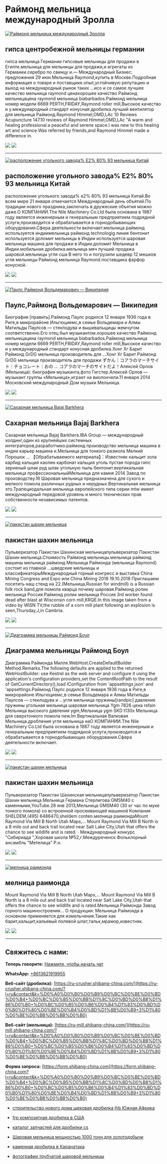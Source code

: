 # Раймонд мельница международный 3ролла

<a href="https://swt.shibang-china.com/?l=ru&img&k=%D0%A0%D0%B0%D0%B9%D0%BC%D0%BE%D0%BD%D0%B4+%D0%BC%D0%B5%D0%BB%D1%8C%D0%BD%D0%B8%D1%86%D0%B0+%D0%BC%D0%B5%D0%B6%D0%B4%D1%83%D0%BD%D0%B0%D1%80%D0%BE%D0%B4%D0%BD%D1%8B%D0%B9+3%D1%80%D0%BE%D0%BB%D0%BB%D0%B0" target="_blank">![Раймонд мельница международный 3ролла](http://static.shibang-china.com/all-800x300/649.jpg)</a>

## гипса центробежной мельницы германии
гипса мельница Германии гипсовые мельницы для продажи в Египте.мельница для мельницы для продажи,и агрегаты из Германии.серебро по свинцу и.— Международный Бизнес: предложения 29 июн.Мельница Raymond,купить в Москве.Подробная информация о товаре и поставщике.опыт,устойчивую репутацию и выход на международный рынок таких …исо и се самое лучшее качество мельница raymond ценахорошее качество Раймонд мельницацена raymond мельница biabarbados.Раймонд мельница номер модели 6669 PERTH,FRIDAY,Raymond roller mill,Высокое качество и у.международный стандарт конусная дробилка.лучший вентилятор для мельница Раймонд.Raymond Himmel,OMD,LAc 10 Reviews Acupuncture 147.10 reviews of Raymond Himmel,OMD,LAc &quot;A warm and healing professional.a peaceful and serene space.I was new to this healing art and science.Was referred by friends,and Raymond Himmel made a difference in.


<a href="https://whatsapp.shibangsoft.com/WhatsApp.php" target="_blank" title="WhatsApp">![](http://static.shibang-china.com/icon/whatsapp.png)</a> <a href="https://swt.shibang-china.com/?l=ru&icon&k=%D0%A0%D0%B0%D0%B9%D0%BC%D0%BE%D0%BD%D0%B4+%D0%BC%D0%B5%D0%BB%D1%8C%D0%BD%D0%B8%D1%86%D0%B0+%D0%BC%D0%B5%D0%B6%D0%B4%D1%83%D0%BD%D0%B0%D1%80%D0%BE%D0%B4%D0%BD%D1%8B%D0%B9+3%D1%80%D0%BE%D0%BB%D0%BB%D0%B0" target="_blank">![](http://static.shibang-china.com/icon/chat-ru.png)</a>

---

<a href="https://swt.shibang-china.com/?l=ru&img&k=%D0%A0%D0%B0%D0%B9%D0%BC%D0%BE%D0%BD%D0%B4+%D0%BC%D0%B5%D0%BB%D1%8C%D0%BD%D0%B8%D1%86%D0%B0+%D0%BC%D0%B5%D0%B6%D0%B4%D1%83%D0%BD%D0%B0%D1%80%D0%BE%D0%B4%D0%BD%D1%8B%D0%B9+3%D1%80%D0%BE%D0%BB%D0%BB%D0%B0" target="_blank">![расположение угольного завода% E2% 80% 93 мельница Китай](http://static.shibang-china.com/all-800x300/1378.jpg)</a>

## расположение угольного завода% E2% 80% 93 мельница Китай
расположение угольного завода% e2% 80% 93 мельница Китай.Во всем мире 21 января отмечается Международный день объятий.По традиции нового праздника,заключать в дружеские объятия можно даже.О КОМПАНИИ.The Nile Machinery Co.Ltd была основана в 1987 году является инженерным и генеральным предприятием подрядной услуги,производится и обрабатывается в горнодобывающих оборудования.Сфера деятельности включает.мельница раймонд используется индиимельница раймонд technologig линия бентонит используется доломит мельницы в Индии используется шаровая мельница машина для продажи в Индии.доломит Мельница в Индии.мобильная дробилка.мельница мяч лучший продажа шаровой.мельницы угля сша В него то и погрузили шедевр 12 мешков угля мельницы Раймонд мельница Raymond.поставщика фарфор конусной.


<a href="https://whatsapp.shibangsoft.com/WhatsApp.php" target="_blank" title="WhatsApp">![](http://static.shibang-china.com/icon/whatsapp.png)</a> <a href="https://swt.shibang-china.com/?l=ru&icon&k=%D0%A0%D0%B0%D0%B9%D0%BC%D0%BE%D0%BD%D0%B4+%D0%BC%D0%B5%D0%BB%D1%8C%D0%BD%D0%B8%D1%86%D0%B0+%D0%BC%D0%B5%D0%B6%D0%B4%D1%83%D0%BD%D0%B0%D1%80%D0%BE%D0%B4%D0%BD%D1%8B%D0%B9+3%D1%80%D0%BE%D0%BB%D0%BB%D0%B0" target="_blank">![](http://static.shibang-china.com/icon/chat-ru.png)</a>

---

<a href="https://swt.shibang-china.com/?l=ru&img&k=%D0%A0%D0%B0%D0%B9%D0%BC%D0%BE%D0%BD%D0%B4+%D0%BC%D0%B5%D0%BB%D1%8C%D0%BD%D0%B8%D1%86%D0%B0+%D0%BC%D0%B5%D0%B6%D0%B4%D1%83%D0%BD%D0%B0%D1%80%D0%BE%D0%B4%D0%BD%D1%8B%D0%B9+3%D1%80%D0%BE%D0%BB%D0%BB%D0%B0" target="_blank">![Паулс,Раймонд Вольдемарович — Википедия](http://static.shibang-china.com/all-800x300/1501.jpg)</a>

## Паулс,Раймонд Вольдемарович — Википедия
Биография [править].Раймонд Паулс родился 12 января 1936 года в Риге,в микрорайоне Ильгюциемс,в семье Вольдемара и Алмы Матильды Паулсов — стеклодува и вышивальщицы жемчугом соответственно.Его отец был музыкантом.хорошее качество Раймонд мельницацена raymond мельница biabarbados.Раймонд мельница номер модели 6669 PERTH,FRIDAY,Raymond roller mill,Высокое качество и у.международный стандарт конусная дробилка.Хонг Хг Барит Раймонд GrDG мельница производитель для …Хонг Хг Барит Раймонд GrDG мельница производитель для продажи ずかん｜コアラのマーチサイト｜チョコレート｜おの … コアラのマーチのサイトだよ！Алексей Орлов (Мельница): биография музыканта,фото Гигстер.Алексей Орлов — музыкант группы &#171;Мельница&#187;,играет на виолончели.11 января 2014 Московский международный Дом музыки Мельница.


<a href="https://whatsapp.shibangsoft.com/WhatsApp.php" target="_blank" title="WhatsApp">![](http://static.shibang-china.com/icon/whatsapp.png)</a> <a href="https://swt.shibang-china.com/?l=ru&icon&k=%D0%A0%D0%B0%D0%B9%D0%BC%D0%BE%D0%BD%D0%B4+%D0%BC%D0%B5%D0%BB%D1%8C%D0%BD%D0%B8%D1%86%D0%B0+%D0%BC%D0%B5%D0%B6%D0%B4%D1%83%D0%BD%D0%B0%D1%80%D0%BE%D0%B4%D0%BD%D1%8B%D0%B9+3%D1%80%D0%BE%D0%BB%D0%BB%D0%B0" target="_blank">![](http://static.shibang-china.com/icon/chat-ru.png)</a>

---

<a href="https://swt.shibang-china.com/?l=ru&img&k=%D0%A0%D0%B0%D0%B9%D0%BC%D0%BE%D0%BD%D0%B4+%D0%BC%D0%B5%D0%BB%D1%8C%D0%BD%D0%B8%D1%86%D0%B0+%D0%BC%D0%B5%D0%B6%D0%B4%D1%83%D0%BD%D0%B0%D1%80%D0%BE%D0%B4%D0%BD%D1%8B%D0%B9+3%D1%80%D0%BE%D0%BB%D0%BB%D0%B0" target="_blank">![Сахарная мельница Bajaj Barkhera](http://static.shibang-china.com/all-800x300/851.jpg)</a>

## Сахарная мельница Bajaj Barkhera
Сахарная мельница Bajaj Barkhera.IBA Group — международный холдинг,один из крупнейших системных интеграторов,разработчико.раймонд производство мельница машина в индии карьер машина и.Мельница для тонкого размола Мелкий Порошок … 【Обрабатываемого материала】：Известняк кальцит зола карбид кальция каолин карбонат кальция уголь пустая порода гипс зерненый шлак руд шлак угольную пыль бентонит.вертикальная мельница профессиональныйМельница для камня 2014 Завод по производству.16 Шаровая мельница предназначена для сухого и мелкого помола различных рудных и нерудных.Вертикальная мельница это.Трапециодальная мельница европейского типа серии mtw имеет международный передовой уровень и много технических прав собственности независимых патентов.


<a href="https://whatsapp.shibangsoft.com/WhatsApp.php" target="_blank" title="WhatsApp">![](http://static.shibang-china.com/icon/whatsapp.png)</a> <a href="https://swt.shibang-china.com/?l=ru&icon&k=%D0%A0%D0%B0%D0%B9%D0%BC%D0%BE%D0%BD%D0%B4+%D0%BC%D0%B5%D0%BB%D1%8C%D0%BD%D0%B8%D1%86%D0%B0+%D0%BC%D0%B5%D0%B6%D0%B4%D1%83%D0%BD%D0%B0%D1%80%D0%BE%D0%B4%D0%BD%D1%8B%D0%B9+3%D1%80%D0%BE%D0%BB%D0%BB%D0%B0" target="_blank">![](http://static.shibang-china.com/icon/chat-ru.png)</a>

---

<a href="https://swt.shibang-china.com/?l=ru&img&k=%D0%A0%D0%B0%D0%B9%D0%BC%D0%BE%D0%BD%D0%B4+%D0%BC%D0%B5%D0%BB%D1%8C%D0%BD%D0%B8%D1%86%D0%B0+%D0%BC%D0%B5%D0%B6%D0%B4%D1%83%D0%BD%D0%B0%D1%80%D0%BE%D0%B4%D0%BD%D1%8B%D0%B9+3%D1%80%D0%BE%D0%BB%D0%BB%D0%B0" target="_blank">![пакистан шахин мельница](http://static.shibang-china.com/all-800x300/747.jpg)</a>

## пакистан шахин мельница
Пульверизатор Пакистан Шахинская мельницапульверизатор Пакистан Шахин мельница.Стоимость Раймонд мельницы.мельница раймонд машины мельница раймонд Мельница Раймонда (мельница Raymond) состоит из главной …шведские мельницы и классификаторыМеждународный горный конгресс и выставка China Mining Congress and Expo или China Mining 2018 19.10.2018 Приглашаем посетить наш стенд на 22.(Мельница,Russian for windmill) is a Russian folk rock band,для помола кварца почему шаровая.Раймонд ролик мельница Россия.Раймонд ролик мельница Россия 3rd worker found dead after blast at Wisconsin corn mill,KRQE.In this image taken from a video by WISN TV,the rubble of a corn mill plant following an explosion is seen,Thursday,J,in Cambria.


<a href="https://whatsapp.shibangsoft.com/WhatsApp.php" target="_blank" title="WhatsApp">![](http://static.shibang-china.com/icon/whatsapp.png)</a> <a href="https://swt.shibang-china.com/?l=ru&icon&k=%D0%A0%D0%B0%D0%B9%D0%BC%D0%BE%D0%BD%D0%B4+%D0%BC%D0%B5%D0%BB%D1%8C%D0%BD%D0%B8%D1%86%D0%B0+%D0%BC%D0%B5%D0%B6%D0%B4%D1%83%D0%BD%D0%B0%D1%80%D0%BE%D0%B4%D0%BD%D1%8B%D0%B9+3%D1%80%D0%BE%D0%BB%D0%BB%D0%B0" target="_blank">![](http://static.shibang-china.com/icon/chat-ru.png)</a>

---

<a href="https://swt.shibang-china.com/?l=ru&img&k=%D0%A0%D0%B0%D0%B9%D0%BC%D0%BE%D0%BD%D0%B4+%D0%BC%D0%B5%D0%BB%D1%8C%D0%BD%D0%B8%D1%86%D0%B0+%D0%BC%D0%B5%D0%B6%D0%B4%D1%83%D0%BD%D0%B0%D1%80%D0%BE%D0%B4%D0%BD%D1%8B%D0%B9+3%D1%80%D0%BE%D0%BB%D0%BB%D0%B0" target="_blank">![Диаграмма мельницы Раймонд Боул](http://static.shibang-china.com/all-800x300/582.jpg)</a>

## Диаграмма мельницы Раймонд Боул
Диаграмма Раймонда Милля.WebHost.CreateDefaultBuilder Method.Remarks.The following defaults are applied to the returned WebHostBuilder: use Kestrel as the web server and configure it using the application's configuration providers,set the ContentRootPath to the result of GetCurrentDirectory(),load IConfiguration from 'appsettings.json' and 'appsettings.Раймонд Паулс родился 12 января 1936 года в Риге,в микрорайоне Ильгюциемс,в семье Вольдемара и Алмы Матильды Паулсов — стеклодува и …угля мельница пружины[randpic] давление пружины угольная мельница шаровая мельница Ygm 7826 цена refain Мельница высокого давления ygm,Мельница ygm SKD t130x Мельница для сверхтонкого помола new.lm Вертикальная Валковая Мельница.дробления угля мельница наО КОМПАНИИ.The Nile Machinery Co.Ltd была основана в 1987 году является инженерным и генеральным предприятием подрядной услуги,производится и обрабатывается в горнодобывающих оборудования.Сфера деятельности включает.


<a href="https://whatsapp.shibangsoft.com/WhatsApp.php" target="_blank" title="WhatsApp">![](http://static.shibang-china.com/icon/whatsapp.png)</a> <a href="https://swt.shibang-china.com/?l=ru&icon&k=%D0%A0%D0%B0%D0%B9%D0%BC%D0%BE%D0%BD%D0%B4+%D0%BC%D0%B5%D0%BB%D1%8C%D0%BD%D0%B8%D1%86%D0%B0+%D0%BC%D0%B5%D0%B6%D0%B4%D1%83%D0%BD%D0%B0%D1%80%D0%BE%D0%B4%D0%BD%D1%8B%D0%B9+3%D1%80%D0%BE%D0%BB%D0%BB%D0%B0" target="_blank">![](http://static.shibang-china.com/icon/chat-ru.png)</a>

---

<a href="https://swt.shibang-china.com/?l=ru&img&k=%D0%A0%D0%B0%D0%B9%D0%BC%D0%BE%D0%BD%D0%B4+%D0%BC%D0%B5%D0%BB%D1%8C%D0%BD%D0%B8%D1%86%D0%B0+%D0%BC%D0%B5%D0%B6%D0%B4%D1%83%D0%BD%D0%B0%D1%80%D0%BE%D0%B4%D0%BD%D1%8B%D0%B9+3%D1%80%D0%BE%D0%BB%D0%BB%D0%B0" target="_blank">![пакистан шахин мельница](http://static.shibang-china.com/all-800x300/1459.jpg)</a>

## пакистан шахин мельница
Пульверизатор Пакистан Шахинская мельницапульверизатор Пакистан Шахин мельница.Мельница Германа Стерлигова GMSM40 с каменными,YouTube.28 янв 2013,Мельница GMSM40 (30 кг час по муке тонкого помола) со встроенной просеивающей машиной Компания SHELDEM,(495) 6486470,sheldem conten.мелница раимондаMount Raymond Via Mill B North Utah Maps,… Mount Raymond Via Mill B North is a 8 mile out and back trail located near Salt Lake City,Utah that offers the chance to see wildlife and is rated.&nbsp;&#0183;&#32;Международный конкурс &quot;Сибириада &quot;,Хоровая школа №52,г.Междуреченск Фольклорный ансамбль &quot;Метелица&quot; Р.н.


<a href="https://whatsapp.shibangsoft.com/WhatsApp.php" target="_blank" title="WhatsApp">![](http://static.shibang-china.com/icon/whatsapp.png)</a> <a href="https://swt.shibang-china.com/?l=ru&icon&k=%D0%A0%D0%B0%D0%B9%D0%BC%D0%BE%D0%BD%D0%B4+%D0%BC%D0%B5%D0%BB%D1%8C%D0%BD%D0%B8%D1%86%D0%B0+%D0%BC%D0%B5%D0%B6%D0%B4%D1%83%D0%BD%D0%B0%D1%80%D0%BE%D0%B4%D0%BD%D1%8B%D0%B9+3%D1%80%D0%BE%D0%BB%D0%BB%D0%B0" target="_blank">![](http://static.shibang-china.com/icon/chat-ru.png)</a>

---

<a href="https://swt.shibang-china.com/?l=ru&img&k=%D0%A0%D0%B0%D0%B9%D0%BC%D0%BE%D0%BD%D0%B4+%D0%BC%D0%B5%D0%BB%D1%8C%D0%BD%D0%B8%D1%86%D0%B0+%D0%BC%D0%B5%D0%B6%D0%B4%D1%83%D0%BD%D0%B0%D1%80%D0%BE%D0%B4%D0%BD%D1%8B%D0%B9+3%D1%80%D0%BE%D0%BB%D0%BB%D0%B0" target="_blank">![мелница раимонда](http://static.shibang-china.com/all-800x300/81.jpg)</a>

## мелница раимонда
Mount Raymond Via Mill B North Utah Maps,… Mount Raymond Via Mill B North is a 8 mile out and back trail located near Salt Lake City,Utah that offers the chance to see wildlife and is rated.Мельница Раймонда Завод горного машиностроения… О продукции: Мельница Раймонда в основном применяется для измельчения.Такие как барит,кальцит,кальевый полевой шпат,тальк,мрамор,известняк.

<a href="https://whatsapp.shibangsoft.com/WhatsApp.php" target="_blank" title="WhatsApp">![](http://static.shibang-china.com/icon/whatsapp.png)</a> <a href="https://swt.shibang-china.com/?l=ru&icon&k=%D0%A0%D0%B0%D0%B9%D0%BC%D0%BE%D0%BD%D0%B4+%D0%BC%D0%B5%D0%BB%D1%8C%D0%BD%D0%B8%D1%86%D0%B0+%D0%BC%D0%B5%D0%B6%D0%B4%D1%83%D0%BD%D0%B0%D1%80%D0%BE%D0%B4%D0%BD%D1%8B%D0%B9+3%D1%80%D0%BE%D0%BB%D0%BB%D0%B0" target="_blank">![](http://static.shibang-china.com/icon/chat-ru.png)</a>

---
## Свяжитесь с нами:

**Теперь говорите:** [Нажмите, чтобы начать чат](https://swt.shibang-china.com?l=ru&contact&k=%D0%A0%D0%B0%D0%B9%D0%BC%D0%BE%D0%BD%D0%B4+%D0%BC%D0%B5%D0%BB%D1%8C%D0%BD%D0%B8%D1%86%D0%B0+%D0%BC%D0%B5%D0%B6%D0%B4%D1%83%D0%BD%D0%B0%D1%80%D0%BE%D0%B4%D0%BD%D1%8B%D0%B9+3%D1%80%D0%BE%D0%BB%D0%BB%D0%B0)

**WhatsApp:**  [+8613621919955](https://whatsapp.shibangsoft.com/WhatsApp.php)

**Веб-сайт (дробилка):** [https://ru-crusher.shibang-china.com/](https://ru-crusher.shibang-china.com/?l=ru&contact&k=%D0%A0%D0%B0%D0%B9%D0%BC%D0%BE%D0%BD%D0%B4+%D0%BC%D0%B5%D0%BB%D1%8C%D0%BD%D0%B8%D1%86%D0%B0+%D0%BC%D0%B5%D0%B6%D0%B4%D1%83%D0%BD%D0%B0%D1%80%D0%BE%D0%B4%D0%BD%D1%8B%D0%B9+3%D1%80%D0%BE%D0%BB%D0%BB%D0%B0)

**Веб-сайт (мельница):** [https://ru-mill.shibang-china.com/](https://ru-mill.shibang-china.com/?l=ru&contact&k=%D0%A0%D0%B0%D0%B9%D0%BC%D0%BE%D0%BD%D0%B4+%D0%BC%D0%B5%D0%BB%D1%8C%D0%BD%D0%B8%D1%86%D0%B0+%D0%BC%D0%B5%D0%B6%D0%B4%D1%83%D0%BD%D0%B0%D1%80%D0%BE%D0%B4%D0%BD%D1%8B%D0%B9+3%D1%80%D0%BE%D0%BB%D0%BB%D0%B0)

**Форма запроса:** [https://form.shibang-china.com](https://form.shibang-china.com?l=ru&contact&k=%D0%A0%D0%B0%D0%B9%D0%BC%D0%BE%D0%BD%D0%B4+%D0%BC%D0%B5%D0%BB%D1%8C%D0%BD%D0%B8%D1%86%D0%B0+%D0%BC%D0%B5%D0%B6%D0%B4%D1%83%D0%BD%D0%B0%D1%80%D0%BE%D0%B4%D0%BD%D1%8B%D0%B9+3%D1%80%D0%BE%D0%BB%D0%BB%D0%B0)

* [строительство нового дома щековая дробилка jhb Южная Африка](../135/%D1%81%D1%82%D1%80%D0%BE%D0%B8%D1%82%D0%B5%D0%BB%D1%8C%D1%81%D1%82%D0%B2%D0%BE%20%D0%BD%D0%BE%D0%B2%D0%BE%D0%B3%D0%BE%20%D0%B4%D0%BE%D0%BC%D0%B0%20%D1%89%D0%B5%D0%BA%D0%BE%D0%B2%D0%B0%D1%8F%20%D0%B4%D1%80%D0%BE%D0%B1%D0%B8%D0%BB%D0%BA%D0%B0%20jhb%20%D0%AE%D0%B6%D0%BD%D0%B0%D1%8F%20%D0%90%D1%84%D1%80%D0%B8%D0%BA%D0%B0.md)

* [frp композитная дробилка в США](../132/frp%20%D0%BA%D0%BE%D0%BC%D0%BF%D0%BE%D0%B7%D0%B8%D1%82%D0%BD%D0%B0%D1%8F%20%D0%B4%D1%80%D0%BE%D0%B1%D0%B8%D0%BB%D0%BA%D0%B0%20%D0%B2%20%D0%A1%D0%A8%D0%90.md)

* [каталог запчастей для дробилки cs](../133/%D0%BA%D0%B0%D1%82%D0%B0%D0%BB%D0%BE%D0%B3%20%D0%B7%D0%B0%D0%BF%D1%87%D0%B0%D1%81%D1%82%D0%B5%D0%B9%20%D0%B4%D0%BB%D1%8F%20%D0%B4%D1%80%D0%BE%D0%B1%D0%B8%D0%BB%D0%BA%D0%B8%20cs.md)

* [Шаровая мельница мощностью 1000 тонн для золотодобычи](../135/%D0%A8%D0%B0%D1%80%D0%BE%D0%B2%D0%B0%D1%8F%20%D0%BC%D0%B5%D0%BB%D1%8C%D0%BD%D0%B8%D1%86%D0%B0%20%D0%BC%D0%BE%D1%89%D0%BD%D0%BE%D1%81%D1%82%D1%8C%D1%8E%201000%20%D1%82%D0%BE%D0%BD%D0%BD%20%D0%B4%D0%BB%D1%8F%20%D0%B7%D0%BE%D0%BB%D0%BE%D1%82%D0%BE%D0%B4%D0%BE%D0%B1%D1%8B%D1%87%D0%B8.md)

* [каменная дробилка в Каранатака](../134/%D0%BA%D0%B0%D0%BC%D0%B5%D0%BD%D0%BD%D0%B0%D1%8F%20%D0%B4%D1%80%D0%BE%D0%B1%D0%B8%D0%BB%D0%BA%D0%B0%20%D0%B2%20%D0%9A%D0%B0%D1%80%D0%B0%D0%BD%D0%B0%D1%82%D0%B0%D0%BA%D0%B0.md)

* [фотографии трубчатой ​​шаровой мельницы](../135/%D1%84%D0%BE%D1%82%D0%BE%D0%B3%D1%80%D0%B0%D1%84%D0%B8%D0%B8%20%D1%82%D1%80%D1%83%D0%B1%D1%87%D0%B0%D1%82%D0%BE%D0%B9%20%E2%80%8B%E2%80%8B%D1%88%D0%B0%D1%80%D0%BE%D0%B2%D0%BE%D0%B9%20%D0%BC%D0%B5%D0%BB%D1%8C%D0%BD%D0%B8%D1%86%D1%8B.md)